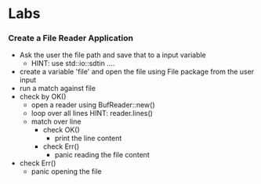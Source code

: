 # Labs

### Create a File Reader Application

- Ask the user the file path and save that to a input variable
    - HINT: use std::io::sdtin ....
- create a variable 'file' and open the file using File package from the user input
- run a match against file
- check by OK()
    - open a reader using BufReader::new()
    - loop over all lines
        HINT: reader.lines()
    - match over line
        - check OK() 
            - print the line content
        - check Err()
            - panic reading the file content
- check Err() 
    - panic opening the file

